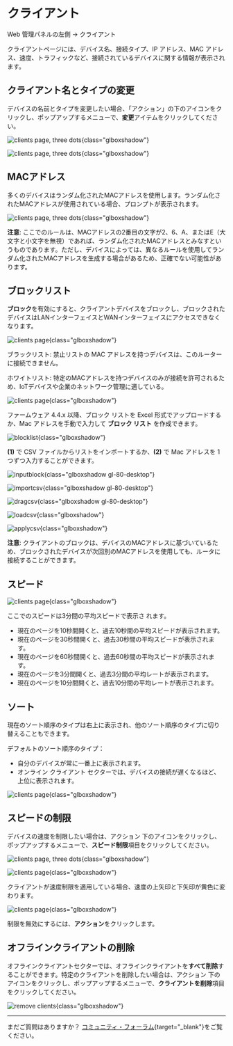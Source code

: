 # クライアント

Web 管理パネルの左側 -> クライアント

クライアントページには、デバイス名、接続タイプ、IP アドレス、MAC アドレス、速度、トラフィックなど、接続されているデバイスに関する情報が表示されます。

## クライアント名とタイプの変更

デバイスの名前とタイプを変更したい場合、「アクション」の下のアイコンをクリックし、ポップアップするメニューで、**変更**アイテムをクリックしてください。

![clients page, three dots](https://static.gl-inet.com/docs/router/en/4/interface_guide/clients/clients_three_dots.png){class="glboxshadow"}

![clients page, three dots](https://static.gl-inet.com/docs/router/en/4/interface_guide/clients/edit_client_device.png){class="glboxshadow"}

## MACアドレス

多くのデバイスはランダム化されたMACアドレスを使用します。ランダム化されたMACアドレスが使用されている場合、プロンプトが表示されます。

![clients page, three dots](https://static.gl-inet.com/docs/router/en/4/interface_guide/clients/randomized_mac_address.png){class="glboxshadow"}

**注意**: ここでのルールは、MACアドレスの2番目の文字が2、6、A、またはE（大文字と小文字を無視）であれば、ランダム化されたMACアドレスとみなすというものであります。ただし、デバイスによっては、異なるルールを使用してランダム化されたMACアドレスを生成する場合があるため、正確でない可能性があります。

## ブロックリスト

**ブロック**を有効にすると、クライアントデバイスをブロックし、ブロックされたデバイスはLANインターフェイスとWANインターフェイスにアクセスできなくなります。

![clients page](https://static.gl-inet.com/docs/router/en/4/interface_guide/clients/clients.png){class="glboxshadow"}


ブラックリスト: 禁止リストの MAC アドレスを持つデバイスは、このルーターに接続できません。

ホワイトリスト: 特定のMACアドレスを持つデバイスのみが接続を許可されるため、IoTデバイスや企業のネットワーク管理に適している。


![clients page](https://static.gl-inet.com/docs/router/en/4/interface_guide/clients/blocklist_whitelist.png){class="glboxshadow"}


ファームウェア 4.4.x 以降、ブロック リストを Excel 形式でアップロードするか、Mac アドレスを手動で入力して **ブロック リスト** を作成できます。

![blocklist](https://static.gl-inet.com/docs/router/en/4/interface_guide/clients/blocklist.jpg){class="glboxshadow"}

**(1)** で CSV ファイルからリストをインポートするか、**(2)** で Mac アドレスを 1 つずつ入力することができます。

![inputblock](https://static.gl-inet.com/docs/router/en/4/interface_guide/clients/inputblock.jpg){class="glboxshadow gl-80-desktop"}

![importcsv](https://static.gl-inet.com/docs/router/en/4/interface_guide/clients/importcsv.jpg){class="glboxshadow gl-80-desktop"}

![dragcsv](https://static.gl-inet.com/docs/router/en/4/interface_guide/clients/dragcsv.jpg){class="glboxshadow gl-80-desktop"}

![loadcsv](https://static.gl-inet.com/docs/router/en/4/interface_guide/clients/loadcsv.jpg){class="glboxshadow"}

![applycsv](https://static.gl-inet.com/docs/router/en/4/interface_guide/clients/applycsv.jpg){class="glboxshadow"}

**注意**: クライアントのブロックは、デバイスのMACアドレスに基づいているため、ブロックされたデバイスが次回別のMACアドレスを使用しても、ルータに接続することができます。

## スピード

![clients page](https://static.gl-inet.com/docs/router/en/4/interface_guide/clients/clients_speed.png){class="glboxshadow"}

ここでのスピードは3分間の平均スピードで表示さ れます。

- 現在のページを10秒間開くと、過去10秒間の平均スピードが表示されます。
- 現在のページを30秒間開くと、過去30秒間の平均スピードが表示されます。
- 現在のページを60秒間開くと、過去60秒間の平均スピードが表示されます。
- 現在のページを3分間開くと、過去3分間の平均レートが表示されます。
- 現在のページを10分間開くと、過去10分間の平均レートが表示されます。

## ソート

現在のソート順序のタイプは右上に表示され、他のソート順序のタイプに切り替えることもできます。

デフォルトのソート順序のタイプ：

- 自分のデバイスが常に一番上に表示されます。
- オンライン クライアント セクターでは、デバイスの接続が遅くなるほど、上位に表示されます。

![clients page](https://static.gl-inet.com/docs/router/en/4/interface_guide/clients/clients_sort.png){class="glboxshadow"}

## スピードの制限

デバイスの速度を制限したい場合は、アクション 下のアイコンをクリックし、ポップアップするメニューで、**スピード制限**項目をクリックしてください。

![clients page, three dots](https://static.gl-inet.com/docs/router/en/4/interface_guide/clients/clients_three_dots.png){class="glboxshadow"}

![clients page](https://static.gl-inet.com/docs/router/en/4/interface_guide/clients/clients_limit_speed_settings.png){class="glboxshadow"}

クライアントが速度制限を適用している場合、速度の上矢印と下矢印が黄色に変わります。

![clients page](https://static.gl-inet.com/docs/router/en/4/interface_guide/clients/clients_limit_speed.png){class="glboxshadow"}

制限を無効にするには、**アクション**をクリックします。

## オフラインクライアントの削除

オフラインクライアントセクターでは、オフラインクライアントを**すべて削除**することができます。特定のクライアントを削除したい場合は、アクション 下のアイコンをクリックし、ポップアップするメニューで、**クライアントを削除**項目をクリックしてください。

![remove clients](https://static.gl-inet.com/docs/router/en/4/interface_guide/clients/remove_client.png){class="glboxshadow"}

---

まだご質問はありますか？ [コミュニティ・フォーラム](https://forum.gl-inet.com){target="_blank"}をご覧ください。
